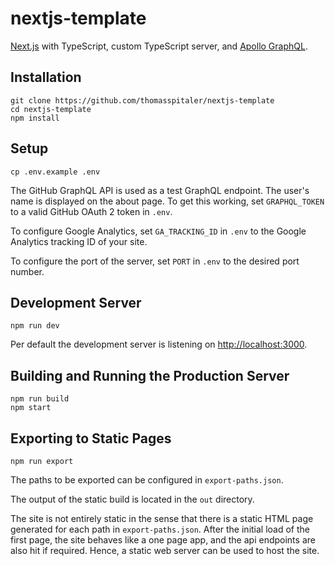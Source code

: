 # nextjs-template

[Next.js](https://zeit.co/blog/next5) with TypeScript, custom TypeScript server, and [Apollo GraphQL](https://www.apollographql.com/docs/react/).

## Installation

```
git clone https://github.com/thomasspitaler/nextjs-template
cd nextjs-template
npm install
```

## Setup

```
cp .env.example .env
```

The GitHub GraphQL API is used as a test GraphQL endpoint. The user's name is displayed on the about page. To get this working, set `GRAPHQL_TOKEN` to a valid GitHub OAuth 2 token in `.env`.

To configure Google Analytics, set `GA_TRACKING_ID` in `.env` to the Google Analytics tracking ID of your site.

To configure the port of the server, set `PORT` in `.env` to the desired port number.

## Development Server

```
npm run dev
```

Per default the development server is listening on [http://localhost:3000](http://localhost:3000).

## Building and Running the Production Server

```
npm run build
npm start
```

## Exporting to Static Pages

```
npm run export
```

The paths to be exported can be configured in `export-paths.json`.

The output of the static build is located in the `out` directory.

The site is not entirely static in the sense that there is a static HTML page generated for each path in `export-paths.json`. After the initial load of the first page, the site behaves like a one page app, and the api endpoints are also hit if required. Hence, a static web server can be used to host the site.
